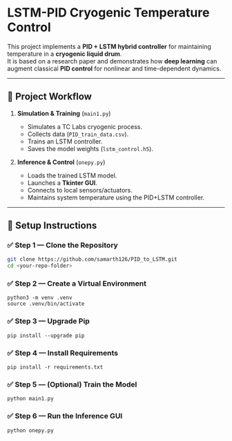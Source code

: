 # LSTM-PID Cryogenic Temperature Control

This project implements a **PID + LSTM hybrid controller** for maintaining temperature in a **cryogenic liquid drum**.  
It is based on a research paper and demonstrates how **deep learning** can augment classical **PID control** for nonlinear and time-dependent dynamics.

---

## 🚀 Project Workflow

1. **Simulation & Training** (`main1.py`)  
   - Simulates a TC Labs cryogenic process.  
   - Collects data (`PID_train_data.csv`).  
   - Trains an LSTM controller.  
   - Saves the model weights (`lstm_control.h5`).  

2. **Inference & Control** (`onepy.py`)  
   - Loads the trained LSTM model.  
   - Launches a **Tkinter GUI**.  
   - Connects to local sensors/actuators.  
   - Maintains system temperature using the PID+LSTM controller.  

---

## 🔧 Setup Instructions

### ✅ Step 1 — Clone the Repository
```bash
git clone https://github.com/samarth126/PID_to_LSTM.git
cd <your-repo-folder>
```
### ✅ Step 2 — Create a Virtual Environment 
```
python3 -m venv .venv
source .venv/bin/activate
```
### ✅ Step 3 — Upgrade Pip
```
pip install --upgrade pip
```
### ✅ Step 4 — Install Requirements
```
pip install -r requirements.txt
```
### ✅ Step 5 — (Optional) Train the Model
```
python main1.py
```
### ✅ Step 6 — Run the Inference GUI
```
python onepy.py
```
